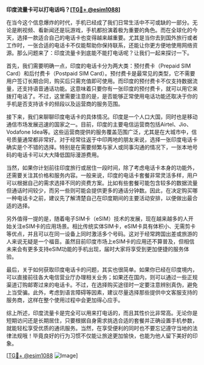 **印度流量卡可以打电话吗？[[TG💪+ @esim1088](https://t.me/s/esim1088)]**

在当今这个信息爆炸的时代，手机已经成了我们日常生活中不可或缺的一部分。无论是刷视频、看新闻还是玩游戏，手机都扮演着极为重要的角色。而在全球化的今天，选择一款适合自己的电话卡也变得越来越重要。尤其是当你去到国外旅行或者工作时，一张合适的电话卡不仅能帮助你保持联系，还能让你更方便地使用网络资源。那么问题来了：印度流量卡到底能不能打电话呢？让我们一起来探讨一下。

首先，我们需要明确一点，印度的电话卡分为两大类：预付费卡（Prepaid SIM Card）和后付费卡（Postpaid SIM Card）。预付费卡是最常见的类型，它不需要用户签订长期合同，购买后只需充值即可使用。而印度的预付费卡不仅支持数据流量，还支持语音通话功能。这意味着只要你有一张印度的预付费卡，就可以用它来拨打电话了。不过，这里需要注意的是，是否能够正常使用电话功能还取决于你的手机是否支持该卡的频段以及运营商的服务范围。

接下来，我们来聊聊印度电话卡的具体情况。印度是一个人口大国，同时也是移动通信市场发展迅速的国家之一。目前，印度的主要电信运营商包括Airtel、Jio、Vodafone Idea等。这些运营商提供的服务覆盖范围广泛，尤其是在大城市中，信号质量通常都非常好。对于经常往返于中印两地的朋友来说，选择一张印度电话卡确实是个不错的选择。特别是在需要频繁与家人或同事沟通的情况下，一张本地号码的电话卡可以大大降低国际漫游费用。

当然，如果你计划前往印度旅行或居住一段时间，除了考虑电话卡本身的功能外，还需要关注其价格和服务内容。一般来说，印度的电话卡套餐非常灵活多样，用户可以根据自己的需求选择不同的资费方案。比如有些套餐可能包含较多的数据流量但通话时间较少，而另一些则可能会提供更多的通话分钟数。因此，在决定购买哪一种电话卡之前，建议先了解清楚自己在印度期间的主要活动安排，以便做出最合适的选择。

另外值得一提的是，随着电子SIM卡（eSIM）技术的发展，现在越来越多的人开始关注eSIM卡的应用场景。相比传统实体SIM卡，eSIM卡具有体积小、无需剪卡等优点，并且可以在同一设备上同时激活多个号码。这对于经常跨国出差或旅游的人来说无疑是一个福音。虽然目前印度市场上eSIM卡的应用还不算普及，但相信未来会有更多支持eSIM功能的手机出现，届时大家将享受到更加便捷的服务体验。

最后，关于如何获取印度电话卡的问题，其实也很简单。如果你已经在印度境内，可以直接前往各大电信营业厅办理相关业务；如果还在国内，则可以通过一些正规渠道订购邮寄过来的电话卡。不过，在选择购买途径时一定要注意辨别真伪，避免上当受骗。此外，考虑到语言障碍等因素，建议尽量选择那些提供中文客服支持的服务商，这样在整个使用过程中会更加得心应手。

综上所述，印度流量卡是完全可以用来打电话的，而且其性价比非常高。无论你是短期访问还是长期居住，只要根据自身需求挑选合适的套餐并正确设置手机参数，就能轻松享受优质的通讯服务。当然，在享受便利的同时也不要忘记遵守当地的法律法规哦！毕竟良好的行为习惯不仅能让旅途更加愉快，也能为他人留下美好的印象。

[[TG💪+ @esim1088](https://t.me/s/esim1088) ![Image](https://i.postimg.cc/4NQfJmqS/Snipaste-2025-05-13-00-14-12.png)]